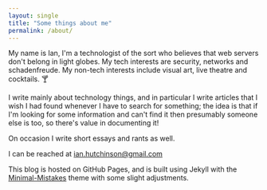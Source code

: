 ```yaml
---
layout: single
title: "Some things about me"
permalink: /about/
---
```

My name is Ian, I'm a technologist of the sort who believes that web servers don't belong in light globes. My tech interests are security, networks and schadenfreude. My non-tech interests include visual art, live theatre and cocktails. 🍸

I write mainly about technology things, and in particular I write articles that I wish I had found whenever I have to search for something; the idea is that if I'm looking for some information and can't find it then presumably someone else is too, so there's value in documenting it!

On occasion I write short essays and rants as well.

I can be reached at ian.hutchinson@gmail.com

This blog is hosted on GitHub Pages, and is built using Jekyll with the [Minimal-Mistakes](https://mmistakes.github.io/minimal-mistakes/) theme with some slight adjustments.
